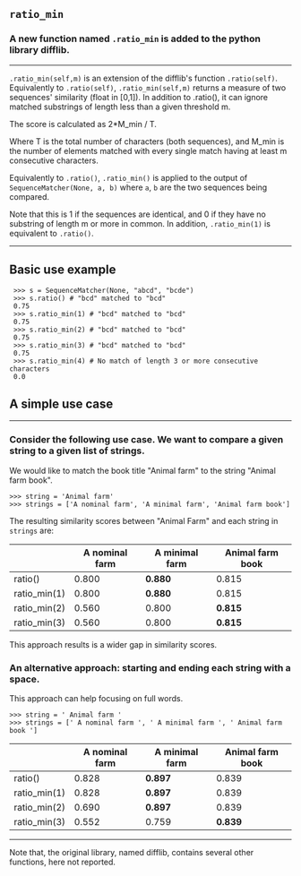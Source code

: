## `ratio_min`

### A new function named `.ratio_min` is added to the python library difflib.

---

`.ratio_min(self,m)` is an extension of the difflib's function `.ratio(self)`. Equivalently to `.ratio(self)`, `.ratio_min(self,m)` returns a measure of two sequences' similarity (float in [0,1]).
In addition to .ratio(), it can ignore matched substrings of length less than a given threshold m.

The score is calculated as 2\*M_min / T.

Where T is the total number of characters (both sequences), and
M_min is the number of elements matched with every single match having at least m consecutive characters.

Equivalently to `.ratio()`, `.ratio_min()` is applied to the output of `SequenceMatcher(None, a, b)` where `a`, `b` are the two sequences being compared.

Note that this is 1 if the sequences are identical, and 0 if
they have no substring of length m or more in common.
In addition, `.ratio_min(1)` is equivalent to `.ratio()`.

---

## Basic use example

```
 >>> s = SequenceMatcher(None, "abcd", "bcde")
 >>> s.ratio() # "bcd" matched to "bcd"
 0.75
 >>> s.ratio_min(1) # "bcd" matched to "bcd"
 0.75
 >>> s.ratio_min(2) # "bcd" matched to "bcd"
 0.75
 >>> s.ratio_min(3) # "bcd" matched to "bcd"
 0.75
 >>> s.ratio_min(4) # No match of length 3 or more consecutive characters
 0.0
```

## A simple use case

---

### Consider the following use case. We want to compare a given string to a given list of strings.

We would like to match the book title "Animal farm" to the string "Animal farm book".

```
>>> string = 'Animal farm'
>>> strings = ['A nominal farm', 'A minimal farm', 'Animal farm book']
```

The resulting similarity scores between "Animal Farm" and each string in `strings` are:

|              | A nominal farm | A minimal farm | Animal farm book |
| ------------ | -------------- | -------------- | ---------------- |
| ratio()      | 0.800          | **0.880**      | 0.815            |
| ratio_min(1) | 0.800          | **0.880**      | 0.815            |
| ratio_min(2) | 0.560          | 0.800          | **0.815**        |
| ratio_min(3) | 0.560          | 0.800          | **0.815**        |

This approach results is a wider gap in similarity scores.

### An alternative approach: starting and ending each string with a space.

This approach can help focusing on full words.

```
>>> string = ' Animal farm '
>>> strings = [' A nominal farm ', ' A minimal farm ', ' Animal farm book ']
```

|              | A nominal farm | A minimal farm | Animal farm book |
| ------------ | -------------- | -------------- | ---------------- |
| ratio()      | 0.828          | **0.897**      | 0.839            |
| ratio_min(1) | 0.828          | **0.897**      | 0.839            |
| ratio_min(2) | 0.690          | **0.897**      | 0.839            |
| ratio_min(3) | 0.552          | 0.759          | **0.839**        |

---

Note that, the original library, named difflib, contains several other functions, here not reported.
